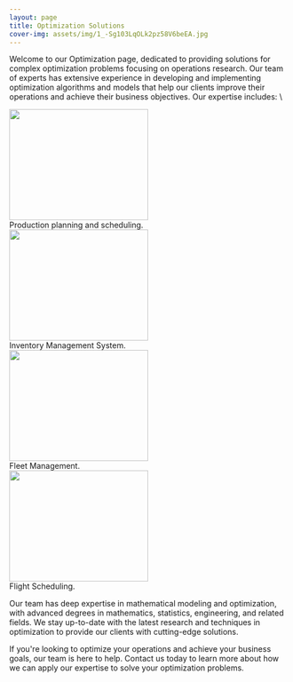 ```yaml
---
layout: page
title: Optimization Solutions
cover-img: assets/img/1_-Sg103LqOLk2pz58V6beEA.jpg
---
```

Welcome to our Optimization page, dedicated to providing solutions for complex optimization problems focusing on operations research. Our team of experts has extensive experience in developing and implementing optimization algorithms and models that help our clients improve their operations and achieve their business objectives.
Our expertise includes: \
<div class="row">
  <div class="column">
    <img src="https://github.com/DixitConsultingGroup/dixitconsultinggroup.github.io/blob/master/assets/img/Production-Planning-and-Scheduling-Training.jpg" width="250" height="200" />
    <figcaption> Production planning and scheduling. </figcaption>
  </div>
  <div class="column">
    <img src="https://github.com/DixitConsultingGroup/dixitconsultinggroup.github.io/blob/master/assets/img/Inventory-Management-System3-1.jpg" width="250" height="200" />
    <figcaption> Inventory Management System.</figcaption>
    </div>
  </div>

<div class="row">
  <div class="column">
    <img src="https://github.com/DixitConsultingGroup/dixitconsultinggroup.github.io/blob/master/assets/img/Fleet-Management-Tech.jpg" width="250" height="200" />
    <figcaption> Fleet Management. </figcaption>
  </div>
  <div class="column">
    <img src="https://github.com/DixitConsultingGroup/dixitconsultinggroup.github.io/blob/master/assets/img/Airline.png" width="250" height="200" />
    <figcaption> Flight Scheduling.</figcaption>
    </div>
  </div>
  
Our team has deep expertise in mathematical modeling and optimization, with advanced degrees in mathematics, statistics, engineering, and related fields. We stay up-to-date with the latest research and techniques in optimization to provide our clients with cutting-edge solutions.

If you're looking to optimize your operations and achieve your business goals, our team is here to help. Contact us today to learn more about how we can apply our expertise to solve your optimization problems.
